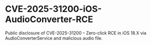 # CVE-2025-31200-iOS-AudioConverter-RCE
Public disclosure of CVE-2025-31200 – Zero-click RCE in iOS 18.X via AudioConverterService and malicious audio file.
